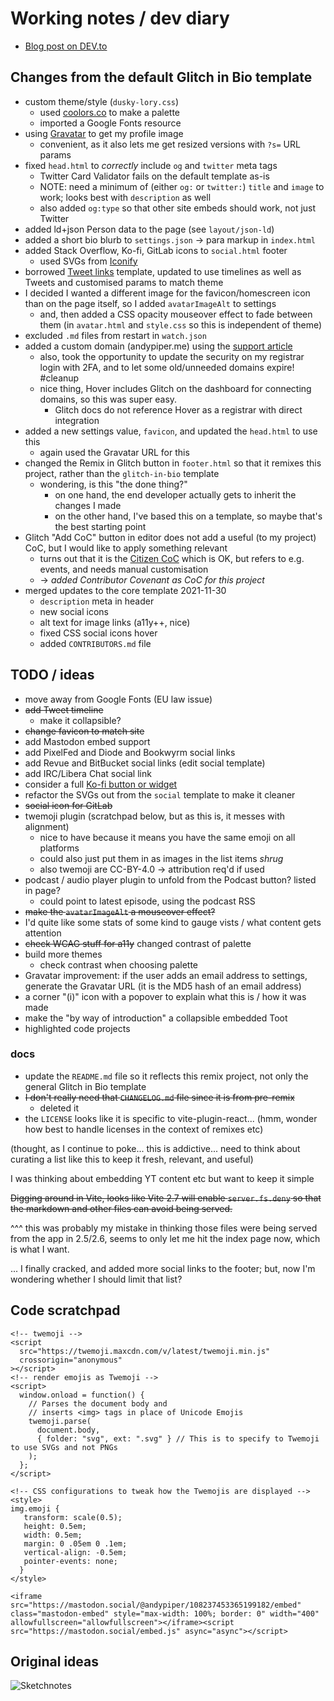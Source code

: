 # Working notes / dev diary

- [Blog post on DEV.to](https://dev.to/andypiper/a-quick-glitch-bio-break-1c6a)

## Changes from the default Glitch in Bio template

- custom theme/style (`dusky-lory.css`)
  - used [coolors.co](https://coolors.co) to make a palette
  - imported a Google Fonts resource
- using [Gravatar](https://gravatar.com) to get my profile image
  - convenient, as it also lets me get resized versions with `?s=` URL params
- fixed `head.html` to _correctly_ include `og` and `twitter` meta tags
  - Twitter Card Validator fails on the default template as-is
  - NOTE: need a minimum of (either `og:` or `twitter:`) `title` and `image` to work; looks best with `description` as well
  - also added `og:type` so that other site embeds should work, not just Twitter
- added ld+json Person data to the page (see `layout/json-ld`)
- added a short bio blurb to `settings.json` -> para markup in `index.html`
- added Stack Overflow, Ko-fi, GitLab icons to `social.html` footer
  - used SVGs from [Iconify](https://iconify.design/)
- borrowed [Tweet links](https://glitch.com/~tweet-links) template, updated to use timelines as well as Tweets and customised params to match theme
- I decided I wanted a different image for the favicon/homescreen icon than on the page itself, so I added `avatarImageAlt` to settings
  - and, then added a CSS opacity mouseover effect to fade between them (in `avatar.html` and `style.css` so this is independent of theme)
- excluded `.md` files from restart in `watch.json`
- added a custom domain (andypiper.me) using the [support article](https://help.glitch.com/kb/article/9-how-do-i-add-a-custom-domain-to-my-glitch-project/)
  - also, took the opportunity to update the security on my registrar login with 2FA, and to let some old/unneeded domains expire! #cleanup
  - nice thing, Hover includes Glitch on the dashboard for connecting domains, so this was super easy.
    - Glitch docs do not reference Hover as a registrar with direct integration
- added a new settings value, `favicon`, and updated the `head.html` to use this
  - again used the Gravatar URL for this
- changed the Remix in Glitch button in `footer.html` so that it remixes this project, rather than the `glitch-in-bio` template
  - wondering, is this "the done thing?"
    - on one hand, the end developer actually gets to inherit the changes I made
    - on the other hand, I've based this on a template, so maybe that's the best starting point
- Glitch "Add CoC" button in editor does not add a useful (to my project) CoC, but I would like to apply something relevant
  - turns out that it is the [Citizen CoC](https://web.archive.org/web/20200330154000/http://citizencodeofconduct.org/) which is OK, but refers to e.g. events, and needs manual customisation
  - -> _added Contributor Covenant as CoC for this project_
- merged updates to the core template 2021-11-30
  - `description` meta in header
  - new social icons
  - alt text for image links (a11y++, nice)
  - fixed CSS social icons hover
  - added `CONTRIBUTORS.md` file

## TODO / ideas

- move away from Google Fonts (EU law issue)
- ~~add Tweet timeline~~
  - make it collapsible?
- ~~change favicon to match site~~
- add Mastodon embed support
- add PixelFed and Diode and Bookwyrm social links
- add Revue and BitBucket social links (edit social template)
- add IRC/Libera Chat social link
- consider a full [Ko-fi button or widget](https://ko-fi.com/Manage/donation-widget-setup)
- refactor the SVGs out from the `social` template to make it cleaner
- ~~social icon for GitLab~~
- twemoji plugin (scratchpad below, but as this is, it messes with alignment)
  - nice to have because it means you have the same emoji on all platforms
  - could also just put them in as images in the list items _shrug_
  - also twemoji are CC-BY-4.0 -> attribution req'd if used
- podcast / audio player plugin to unfold from the Podcast button? listed in page?
  - could point to latest episode, using the podcast RSS
- ~~make the `avatarImageAlt` a mouseover effect?~~
- I'd quite like some stats of some kind to gauge vists / what content gets attention
- ~~check WCAG stuff for a11y~~ changed contrast of palette
- build more themes
  - check contrast when choosing palette
- Gravatar improvement: if the user adds an email address to settings, generate the Gravatar URL (it is the MD5 hash of an email address)
- a corner "(i)" icon with a popover to explain what this is / how it was made
- make the "by way of introduction" a collapsible embedded Toot
- highlighted code projects


### docs

- update the `README.md` file so it reflects this remix project, not only the general Glitch in Bio template
- ~~I don't really need that `CHANGELOG.md` file since it is from pre-remix~~
  - deleted it
- the `LICENSE` looks like it is specific to vite-plugin-react... (hmm, wonder how best to handle licenses in the context of remixes etc)

(thought, as I continue to poke... this is addictive... need to think about curating a list like this to keep it fresh, relevant, and useful)

I was thinking about embedding YT content etc but want to keep it simple

~~Digging around in Vite, looks like Vite 2.7 will enable `server.fs.deny` so that the markdown and other files can avoid being served.~~

^^^ this was probably my mistake in thinking those files were being served from the app in 2.5/2.6, seems to only let me hit the index page now, which is what I want.

... I finally cracked, and added more social links to the footer; but, now I'm wondering whether I should limit that list?

## Code scratchpad

```text
<!-- twemoji -->
<script
  src="https://twemoji.maxcdn.com/v/latest/twemoji.min.js"
  crossorigin="anonymous"
></script>
<!-- render emojis as Twemoji -->
<script>
  window.onload = function() {
    // Parses the document body and
    // inserts <img> tags in place of Unicode Emojis
    twemoji.parse(
      document.body,
      { folder: "svg", ext: ".svg" } // This is to specify to Twemoji to use SVGs and not PNGs
    );
  };
</script>

<!-- CSS configurations to tweak how the Twemojis are displayed -->
<style>
img.emoji {
   transform: scale(0.5);
   height: 0.5em;
   width: 0.5em;
   margin: 0 .05em 0 .1em;
   vertical-align: -0.5em;
   pointer-events: none;
  }
</style>
```

```
<iframe src="https://mastodon.social/@andypiper/108237453365199182/embed" class="mastodon-embed" style="max-width: 100%; border: 0" width="400" allowfullscreen="allowfullscreen"></iframe><script src="https://mastodon.social/embed.js" async="async"></script>
```


## Original ideas

![Sketchnotes](https://cdn.glitch.me/844643de-894b-49ce-8757-32fad8afa3c9%2Fideas-sketch.jpeg?v=1638029223822)

